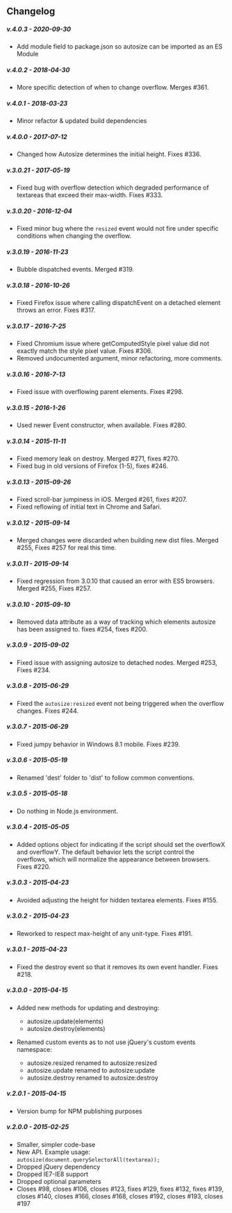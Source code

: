 ## Changelog

##### v.4.0.3 - 2020-09-30
* Add module field to package.json so autosize can be imported as an ES Module

##### v.4.0.2 - 2018-04-30
* More specific detection of when to change overflow. Merges #361.

##### v.4.0.1 - 2018-03-23
* Minor refactor & updated build dependencies

##### v.4.0.0 - 2017-07-12
* Changed how Autosize determines the initial height. Fixes #336.

##### v.3.0.21 - 2017-05-19
* Fixed bug with overflow detection which degraded performance of textareas that exceed their max-width. Fixes #333.

##### v.3.0.20 - 2016-12-04
* Fixed minor bug where the `resized` event would not fire under specific conditions when changing the overflow.

##### v.3.0.19 - 2016-11-23
* Bubble dispatched events. Merged #319.

##### v.3.0.18 - 2016-10-26
* Fixed Firefox issue where calling dispatchEvent on a detached element throws an error.  Fixes #317.

##### v.3.0.17 - 2016-7-25
* Fixed Chromium issue where getComputedStyle pixel value did not exactly match the style pixel value.  Fixes #306.
* Removed undocumented argument, minor refactoring, more comments.

##### v.3.0.16 - 2016-7-13
* Fixed issue with overflowing parent elements. Fixes #298.

##### v.3.0.15 - 2016-1-26
* Used newer Event constructor, when available. Fixes #280.

##### v.3.0.14 - 2015-11-11
* Fixed memory leak on destroy. Merged #271, fixes #270.
* Fixed bug in old versions of Firefox (1-5), fixes #246.

##### v.3.0.13 - 2015-09-26
* Fixed scroll-bar jumpiness in iOS. Merged #261, fixes #207.
* Fixed reflowing of initial text in Chrome and Safari.

##### v.3.0.12 - 2015-09-14
* Merged changes were discarded when building new dist files.  Merged #255, Fixes #257 for real this time.

##### v.3.0.11 - 2015-09-14
* Fixed regression from 3.0.10 that caused an error with ES5 browsers.  Merged #255, Fixes #257.

##### v.3.0.10 - 2015-09-10
* Removed data attribute as a way of tracking which elements autosize has been assigned to. fixes #254, fixes #200.

##### v.3.0.9 - 2015-09-02
* Fixed issue with assigning autosize to detached nodes. Merged #253, Fixes #234.

##### v.3.0.8 - 2015-06-29
* Fixed the `autosize:resized` event not being triggered when the overflow changes. Fixes #244.

##### v.3.0.7 - 2015-06-29
* Fixed jumpy behavior in Windows 8.1 mobile. Fixes #239.

##### v.3.0.6 - 2015-05-19
* Renamed 'dest' folder to 'dist' to follow common conventions.

##### v.3.0.5 - 2015-05-18
* Do nothing in Node.js environment.

##### v.3.0.4 - 2015-05-05
* Added options object for indicating if the script should set the overflowX and overflowY.  The default behavior lets the script control the overflows, which will normalize the appearance between browsers.  Fixes #220.

##### v.3.0.3 - 2015-04-23
* Avoided adjusting the height for hidden textarea elements.  Fixes #155.

##### v.3.0.2 - 2015-04-23
* Reworked to respect max-height of any unit-type.  Fixes #191.

##### v.3.0.1 - 2015-04-23
* Fixed the destroy event so that it removes its own event handler. Fixes #218.

##### v.3.0.0 - 2015-04-15
* Added new methods for updating and destroying:

	* autosize.update(elements)
	* autosize.destroy(elements)

* Renamed custom events as to not use jQuery's custom events namespace:

	* autosize.resized renamed to autosize:resized
	* autosize.update renamed to autosize:update
	* autosize.destroy renamed to autosize:destroy

##### v.2.0.1 - 2015-04-15
* Version bump for NPM publishing purposes

##### v.2.0.0 - 2015-02-25

* Smaller, simpler code-base
* New API.  Example usage: `autosize(document.querySelectorAll(textarea));`
* Dropped jQuery dependency
* Dropped IE7-IE8 support
* Dropped optional parameters
* Closes #98, closes #106, closes #123, fixes #129, fixes #132, fixes #139, closes #140, closes #166, closes #168, closes #192, closes #193, closes #197